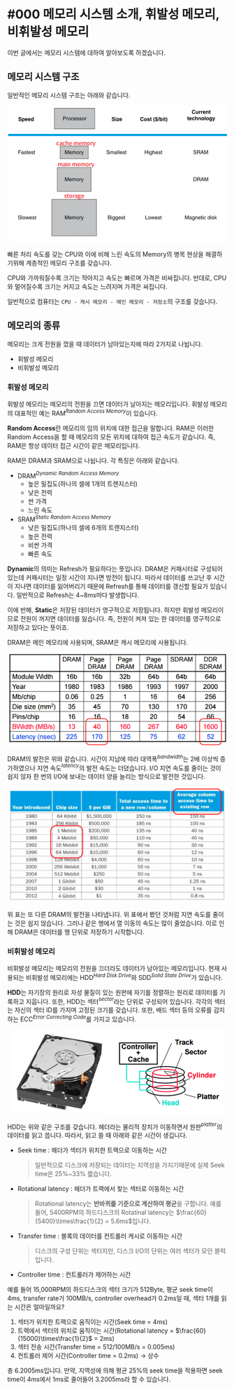 # #000 메모리 시스템 소개, 휘발성 메모리, 비휘발성 메모리

이번 글에서는 메모리 시스템에 대하여 알아보도록 하겠습니다.

## 메모리 시스템 구조

일반적인 메모리 시스템 구조는 아래와 같습니다.

<p align="center"><img src="../../images/Computer architecture/%23000%20%EB%A9%94%EB%AA%A8%EB%A6%AC%20%EC%8B%9C%EC%8A%A4%ED%85%9C%20%EC%86%8C%EA%B0%9C%2C%20%ED%9C%98%EB%B0%9C%EC%84%B1%20%EB%A9%94%EB%AA%A8%EB%A6%AC%2C%20%EB%B9%84%ED%9C%98%EB%B0%9C/Untitled.png"></p>

빠른 처리 속도를 갖는 CPU와 이에 비해 느린 속도의 Memory의 병목 현상을 해결하기위해 계층적인 메모리 구조를 갖습니다.

CPU와 가까워질수록 크기는 작아지고 속도는 빠르며 가격은 비싸집니다. 반대로, CPU와 멀어질수록 크기는 커지고 속도는 느려지며 가격은 싸집니다.

일반적으로 컴퓨터는 `CPU - 캐시 메모리 - 메인 메모리 - 저장소`의 구조를 갖습니다.

## 메모리의 종류

메모리는 크게 전원을 껐을 때 데이터가 남아있는지에 따라 2가지로 나뉩니다.

- 휘발성 메모리
- 비휘발성 메모리

### 휘발성 메모리

휘발성 메모리는 메모리의 전원을 끄면 데이터가 날아지는 메모리입니다. 휘발성 메모리의 대표적인 예는 RAM$^{Random\ Access\ Memory}$이 있습니다.

**Random Access**란 메모리의 임의 위치에 대한 접근을 말합니다. RAM은 이러한 Random Access을 할 때 메모리의 모든 위치에 대하여 접근 속도가 같습니다. 즉, RAM은 항상 데이터 접근 시간이 같은 메모리입니다.

RAM은 DRAM과 SRAM으로 나뉩니다. 각 특징은 아래와 같습니다.

- DRAM$^{Dynamic\ Random\ Access\ Memory}$
    - 높은 밀집도(하나의 셀에 1개의 트랜지스터)
    - 낮은 전력
    - 싼 가격
    - 느린 속도
- SRAM$^{Static\ Random\ Access\ Memory}$
    - 낮은 밀집도(하나의 셀에 6개의 트랜지스터)
    - 높은 전력
    - 비싼 가격
    - 빠른 속도

**Dynamic**의 의미는 Refresh가 필요하다는 뜻입니다. DRAM은 커패시터로 구성되어있는데 커패시터는 일정 시간이 지나면 방전이 됩니다. 따라서 데이터를 쓰고난 후 시간이 지나면 데이터를 잃어버리기 때문에 Refresh를 통해 데이터를 갱신할 필요가 있습니다. 일반적으로 Refresh는 4~8ms마다 발생합니다.

이에 반해, **Static**은 저장된 데이터가 영구적으로 저장됩니다. 하지만 휘발성 메모리이므로 전원이 꺼지면 데이터를 잃습니다. 즉, 전원이 켜져 있는 한 데이터를 영구적으로 저장하고 있다는 뜻이죠.

DRAM은 메인 메모리에 사용되며, SRAM은 캐시 메모리에 사용됩니다.

<p align="center"><img src="../../images/Computer architecture/%23000%20%EB%A9%94%EB%AA%A8%EB%A6%AC%20%EC%8B%9C%EC%8A%A4%ED%85%9C%20%EC%86%8C%EA%B0%9C%2C%20%ED%9C%98%EB%B0%9C%EC%84%B1%20%EB%A9%94%EB%AA%A8%EB%A6%AC%2C%20%EB%B9%84%ED%9C%98%EB%B0%9C/Untitled%201.png"></p>

DRAM의 발전은 위와 같습니다. 시간이 지남에 따라 대역폭$^{bandwidth}$는 2배 이상씩 증가하였으나 지연 속도$^{latency}$의 발전 속도는 더뎠습니다. I/O 지연 속도를 줄이는 것이 쉽지 않자 한 번의 I/O에 보내는 데이터 양을 늘리는 방식으로 발전한 것입니다.

<p align="center"><img src="../../images/Computer architecture/%23000%20%EB%A9%94%EB%AA%A8%EB%A6%AC%20%EC%8B%9C%EC%8A%A4%ED%85%9C%20%EC%86%8C%EA%B0%9C%2C%20%ED%9C%98%EB%B0%9C%EC%84%B1%20%EB%A9%94%EB%AA%A8%EB%A6%AC%2C%20%EB%B9%84%ED%9C%98%EB%B0%9C/Untitled%202.png"></p>

위 표는 또 다른 DRAM의 발전을 나타냅니다. 위 표에서 봤던 것처럼 지연 속도를 줄이는 것은 쉽지 않습니다. 그러나 같은 행에서 열 이동의 속도는 많이 줄었습니다. 이로 인해 DRAM은 데이터를 행 단위로 저장하기 시작합니다.

### 비휘발성 메모리

비휘발성 메모리는 메모리의 전원을 끄더라도 데이터가 남아있는 메모리입니다. 현재 사용되는 비휘발성 메모리에는 HDD$^{Hard\ Disk\ Drive}$와 SDD$^{Solid\ State\ Drive}$가 있습니다.

**HDD**는 자기장의 원리로 자성 물질이 있는 원판에 자기를 정렬하는 원리로 데이터를 기록하고 지웁니다. 또한, HDD는 섹터$^{sector}$라는 단위로 구성되어 있습니다. 각각의 섹터는 자신의 섹터 ID를 가지며 고정된 크기를 갖습니다. 또한, 배드 섹터 등의 오류를 감지하는 ECC$^{Error\ Correcting\ Code}$를 가지고 있습니다.

<p align="center"><img src="../../images/Computer architecture/%23000%20%EB%A9%94%EB%AA%A8%EB%A6%AC%20%EC%8B%9C%EC%8A%A4%ED%85%9C%20%EC%86%8C%EA%B0%9C%2C%20%ED%9C%98%EB%B0%9C%EC%84%B1%20%EB%A9%94%EB%AA%A8%EB%A6%AC%2C%20%EB%B9%84%ED%9C%98%EB%B0%9C/Untitled%203.png"></p>

HDD는 위와 같은 구조를 갖습니다. 헤더라는 물리적 장치가 이동하면서 원판$^{platter}$의 데이터를 읽고 씁니다. 따라서, 읽고 쓸 때 아래와 같은 시간이 생깁니다.

- Seek time : 헤더가 섹터가 위치한 트랙으로 이동하는 시간
    
    > 일반적으로 디스크에 저장되는 데이터는 지역성을 가지기때문에 실제 Seek time은 25%~33% 짧습니다.
    > 
- Rotational latency : 헤더가 트랙에서 찾는 섹터로 이동하는 시간
    
    > Rotational latency는 **반바퀴를 기준으로 계산하여 평균**을 구합니다. 예를 들어, 5400RPM의 하드디스크의 Rotatinal latency는 $\frac{60}{5400}\times\frac{1}{2} = 5.6ms$입니다.
    > 
- Transfer time : 블록의 데이터를 컨트롤러 캐시로 이동하는 시간
    
    > 디스크의 구성 단위는 섹터지만, 디스크 I/O의 단위는 여러 섹터가 모인 블럭입니다.
    > 
- Controller time : 컨트롤러가 제어하는 시간

예를 들어 15,000RPM의 하드디스크의 섹터 크기가 512Byte, 평균 seek time이 4ms, transfer rate가 100MB/s, controller overhead가 0.2ms일 때, 섹터 1개를 읽는 시간은 얼마일까요?

1. 섹터가 위치한 트랙으로 움직이는 시간(Seek time = 4ms)
2. 트랙에서 섹터의 위치로 움직이는 시간(Rotational latency = $\frac{60}{15000}\times\frac{1}{2}$ = 2ms)
3. 섹터 전송 시간(Transfer time = 512/100MB/s = 0.005ms)
4. 컨트롤러 제어 시간(Controller time = 0.2ms) → 상수

총 6.2005ms입니다. 만약, 지역성에 의해 평균 25%의 seek time을 적용하면 seek time이 4ms에서 1ms로 줄어들어 3.2005ms라 할 수 있습니다.